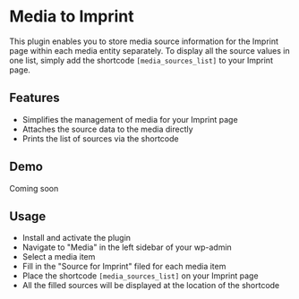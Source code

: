 # Media to Imprint

This plugin enables you to store media source information for the Imprint page within each media entity separately. To display all the source values in one list, simply add the shortcode `[media_sources_list]` to your Imprint page.

## Features

* Simplifies the management of media for your Imprint page
* Attaches the source data to the media directly
* Prints the list of sources via the shortcode

## Demo

Coming soon

## Usage

* Install and activate the plugin
* Navigate to "Media" in the left sidebar of your wp-admin
* Select a media item
* Fill in the "Source for Imprint" filed for each media item
* Place the shortcode `[media_sources_list]` on your Imprint page
* All the filled sources will be displayed at the location of the shortcode